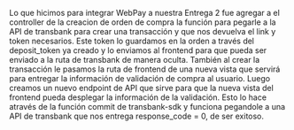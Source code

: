 Lo que hicimos para integrar WebPay a nuestra Entrega 2 fue agregar a el controller de la creacion de orden de compra la función para pegarle a la API de transbank para crear una transacción y que nos devuelva el link y token necesarios.
Este token lo guardamos en la orden a través del deposit_token ya creado y lo enviamos al frontend para que pueda ser enviado a la ruta de transbank de manera oculta. También al crear la transacción le pasamos la ruta de frontend de una nueva vista que servirá para entregar la información de validación de compra al usuario.
Luego creamos un nuevo endpoint de API que sirve para que la nueva vista del frontend pueda desplegar la información de la validación. Esto lo hace através de la función commit de transbank-sdk y funciona pegandole a una API de transbank que nos entrega response_code = 0, de ser exitoso.